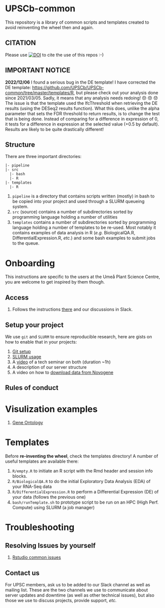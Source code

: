 # UPSCb-common

This repository is a library of common scripts and templates created to avoid reinventing the wheel then and again.

## CITATION
Please use [![DOI](https://zenodo.org/badge/206072841.svg)](https://zenodo.org/badge/latestdoi/206072841) to cite the use of this repos :-)

## IMPORTANT NOTICE

**2022/12/06** I found a serious bug in the DE template! I have corrected the DE template: <https://github.com/UPSCb/UPSCb-common/tree/master/templates/R>, but please check out your analysis done since 2021/03/05. Sadly, it means that any analysis needs redoing! :disappointed: :disappointed: :disappointed: The issue is that the template used the lfcThreshold when retrieving the DE results (using the DESeq2 results function). What this does, unlike the alpha parameter that sets the FDR threshold to return results, is to change the test that is being done. Instead of comparing for a difference in expression of 0, it tests for a difference in expression at the selected value (+0.5 by default). Results are likely to be quite drastically different!

## Structure

There are three important directories:

    |- pipeline
    |- src
      |- bash
      |- R
    |- templates
      |- R

1.  `pipeline` is a directory that contains scripts written (mostly) in bash to be copied into your project and used through a SLURM queueing system.
2.  `src` (source) contains a number of subdirectories sorted by programming language holding a number of utilities
3.  `templates` contains a number of subdirectories sorted by programming language holding a number of templates to be re-used. Most notably it contains examples of data analysis in R (*e.g.* BiologicalQA.R, DifferentialExpression.R, *etc.*) and some bash examples to submit jobs to the queue.

# Onboarding

This instructions are specific to the users at the Umeå Plant Science Centre, you are welcome to get inspired by them though.

## Access

1.  Follows the instructions [there](https://youtu.be/hYtIKIIwRss) and our discussions in Slack.

## Setup your project

We use `git` and `SLURM` to ensure reproducible research, here are gists on how to enable that in your projects:

1.  [Git setup](https://gist.github.com/nicolasDelhomme/46a1053d277510b95692318bd1732b6d)
2.  [SLURM usage](https://gist.github.com/nicolasDelhomme/6fbff1e4db3c7ee4b3bb4f710667fd0d)
3.  A [video](https://youtu.be/3XMHTixiszE) of a tech seminar on both (duration \~1h)
4.  A description of our server structure
5.  A video on how to [download data from Novogene](https://youtu.be/A6JcORYs9L0)

## Rules of conduct

# Visulization examples

1.  [Gene Ontology](https://gist.github.com/amnzr/7d859ae127c30e13fef3198c20287da2)

# Templates

Before **re-inventing the wheel**, check the templates directory! A number of useful templates are available there:

1.  `R/empty.R` to initiate an R script with the Rmd header and session info blocks.
2.  `R/BiologicalQA.R` to do the initial Exploratory Data Analysis (EDA) of your RNA-Seq data
3.  `R/DifferentialExpression.R` to perform a Differential Expression (DE) of your data (follows the previous one)
4.  `bash/runTemplate.sh` to prototype script to be run on an HPC (High Perf. Compute) using SLURM (a job manager)

# Troubleshooting

## Resolving Issues by yourself

1.  [Rstudio common issues](https://gist.github.com/nicolasDelhomme/5bde1e878b2eaa3def1cced06076b7db)

## Contact us

For UPSC members, ask us to be added to our Slack channel as well as mailing list. These are the two channels we use to communicate about server updates and downtime (as well as other technical issues), but also those we use to discuss projects, provide support, *etc.*
